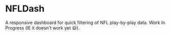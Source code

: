 # NFLDash

A responsive dashboard for quick filtering of NFL play-by-play
data. Work In Progress (IE it doesn't work yet :smiley:). 
